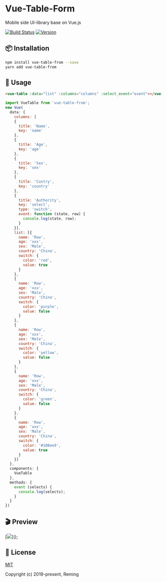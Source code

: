 # Vue-Table-Form

Mobile side UI-library base on Vue.js

[![Build Status](https://travis-ci.org/reming0227/vue-table-form.svg?branch=master)](https://travis-ci.org/reming0227/vue-table-form) [![Version](https://img.shields.io/badge/npm-0.0.6-blue.svg)](https://www.npmjs.com/package/vue-table-form)

## 📦 Installation

```bash
npm install vue-table-from --save
yarn add vue-table-from
```

## 🔨 Usage
```html
<vue-table :data="list" :columns="columns" :select_event="event"></vue-table>
```

```javascript
import VueTable from 'vue-table-from';
new Vue(
  data: {
    columns: [
    {
      title: 'Name',
      key: 'name'
    },
    {
      title: 'Age',
      key: 'age'
    },
    {
      title: 'Sex',
      key: 'sex'
    },
    {
      title: 'Contry',
      key: 'country'
    },
    {
      title: 'Authority',
      key: 'select',
      type: 'switch',
      event: function (state, row) {
        console.log(state, row);
      }
    }],
    list: [{
      name: 'Row',
      age: 'xxx',
      sex: 'Male',
      country: 'China',
      switch: {
        color: 'red',
        value: true
      }
    },
    {
      name: 'Row',
      age: 'xxx',
      sex: 'Male',
      country: 'China',
      switch: {
        color: 'purple',
        value: false
      }
    },
    {
      name: 'Row',
      age: 'xxx',
      sex: 'Male',
      country: 'China',
      switch: {
        color: 'yellow',
        value: false
      }
    },
    {
      name: 'Row',
      age: 'xxx',
      sex: 'Male',
      country: 'China',
      switch: {
        color: 'green',
        value: false
      }
    },
    {
      name: 'Row',
      age: 'xxx',
      sex: 'Male',
      country: 'China',
      switch: {
        color: '#108ee9',
        value: true
      }
    }]
  },
  components: {
    VueTable
  },
  methods: {
    event (selects) {
      console.log(selects);
    }
  }
})
```

## 🎬 Preview

[![]('https://raw.githubusercontent.com/reming0227/vue-table-form/master/docs/vuetable.gif')]();

## 📃 License

[MIT](https://opensource.org/licenses/MIT)

Copyright (c) 2019-present, Reming
